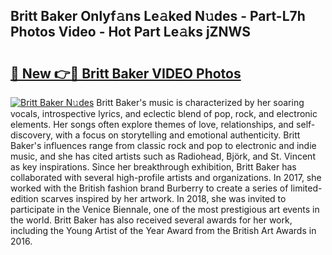 ## Britt Baker Onlyf𝚊ns Le𝚊ked N𝚞des - Part-L7h Photos Video - Hot Part Le𝚊ks jZNWS

# <h2><a href="http://ac29655.deff.icu/?id=Britt+Baker">🔗 New 👉🔴 Britt Baker VIDEO Photos</a></h2>

[![Britt Baker N𝚞des](https://i.imgur.com/rIISA9y.gif)](http://ac29655.deff.icu/?id=Britt+Baker)
Britt Baker's music is characterized by her soaring vocals, introspective lyrics, and eclectic blend of pop, rock, and electronic elements. Her songs often explore themes of love, relationships, and self-discovery, with a focus on storytelling and emotional authenticity. Britt Baker's influences range from classic rock and pop to electronic and indie music, and she has cited artists such as Radiohead, Björk, and St. Vincent as key inspirations. Since her breakthrough exhibition, Britt Baker has collaborated with several high-profile artists and organizations. In 2017, she worked with the British fashion brand Burberry to create a series of limited-edition scarves inspired by her artwork. In 2018, she was invited to participate in the Venice Biennale, one of the most prestigious art events in the world. Britt Baker has also received several awards for her work, including the Young Artist of the Year Award from the British Art Awards in 2016.
